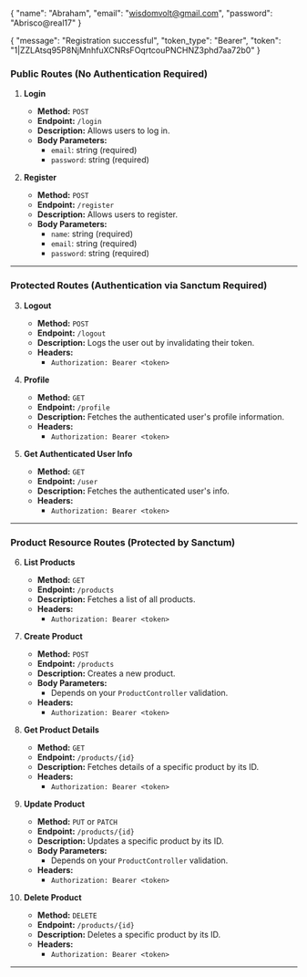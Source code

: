 



{
  "name": "Abraham",
  "email": "wisdomvolt@gmail.com",
  "password": "Abrisco@real17"
}


{
  "message": "Registration successful",
  "token_type": "Bearer",
  "token": "1|ZZLAtsq95P8NjMnhfuXCNRsFOqrtcouPNCHNZ3phd7aa72b0"
}






### Public Routes (No Authentication Required)

1. **Login**
   - **Method:** `POST`
   - **Endpoint:** `/login`
   - **Description:** Allows users to log in.
   - **Body Parameters:**
     - `email`: string (required)
     - `password`: string (required)

2. **Register**
   - **Method:** `POST`
   - **Endpoint:** `/register`
   - **Description:** Allows users to register.
   - **Body Parameters:**
     - `name`: string (required)
     - `email`: string (required)
     - `password`: string (required)

---

### Protected Routes (Authentication via Sanctum Required)

3. **Logout**
   - **Method:** `POST`
   - **Endpoint:** `/logout`
   - **Description:** Logs the user out by invalidating their token.
   - **Headers:**
     - `Authorization: Bearer <token>`

4. **Profile**
   - **Method:** `GET`
   - **Endpoint:** `/profile`
   - **Description:** Fetches the authenticated user's profile information.
   - **Headers:**
     - `Authorization: Bearer <token>`

5. **Get Authenticated User Info**
   - **Method:** `GET`
   - **Endpoint:** `/user`
   - **Description:** Fetches the authenticated user's info.
   - **Headers:**
     - `Authorization: Bearer <token>`

---

### Product Resource Routes (Protected by Sanctum)

6. **List Products**
   - **Method:** `GET`
   - **Endpoint:** `/products`
   - **Description:** Fetches a list of all products.
   - **Headers:**
     - `Authorization: Bearer <token>`

7. **Create Product**
   - **Method:** `POST`
   - **Endpoint:** `/products`
   - **Description:** Creates a new product.
   - **Body Parameters:**
     - Depends on your `ProductController` validation.
   - **Headers:**
     - `Authorization: Bearer <token>`

8. **Get Product Details**
   - **Method:** `GET`
   - **Endpoint:** `/products/{id}`
   - **Description:** Fetches details of a specific product by its ID.
   - **Headers:**
     - `Authorization: Bearer <token>`

9. **Update Product**
   - **Method:** `PUT` or `PATCH`
   - **Endpoint:** `/products/{id}`
   - **Description:** Updates a specific product by its ID.
   - **Body Parameters:**
     - Depends on your `ProductController` validation.
   - **Headers:**
     - `Authorization: Bearer <token>`

10. **Delete Product**
    - **Method:** `DELETE`
    - **Endpoint:** `/products/{id}`
    - **Description:** Deletes a specific product by its ID.
    - **Headers:**
      - `Authorization: Bearer <token>`

---

